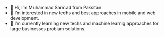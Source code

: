 - 👋 Hi, I’m Muhammad Sarmad from Paksitan
- 👀 I’m interested in new techs and best approaches in mobile and web development. 
- 🌱 I’m currently learning new techs and machine learnig approaches for large businesses problam solutions.

<!---
sarmadkung/sarmadkung is a ✨ special ✨ repository because its `README.md` (this file) appears on your GitHub profile.
You can click the Preview link to take a look at your changes.
--->
